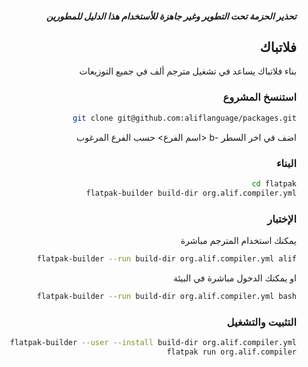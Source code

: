  <div dir="RTL">
 
##### تحذير الحزمة تحت التطوير وغير جاهزة للأستخدام هذا الدليل للمطورين

## فلاتباك
بناء فلاتباك يساعد في تشغيل مترجم ألف في جميع التوزيعات 

### استنسخ المشروع
```bash
git clone git@github.com:aliflanguage/packages.git 
```
اضف في اخر السطر -b <اسم الفرع> حسب الفرع المرغوب 

### البناء 
```bash
cd flatpak
flatpak-builder build-dir org.alif.compiler.yml
```
### الإختبار 
يمكنك استخدام المترجم مباشرة
```bash
flatpak-builder --run build-dir org.alif.compiler.yml alif
```
او يمكنك الدخول مباشرة في البيئة 
```bash
flatpak-builder --run build-dir org.alif.compiler.yml bash
```

### التثبيت والتشغيل
```bash
flatpak-builder --user --install build-dir org.alif.compiler.yml
flatpak run org.alif.compiler
```
</div>
